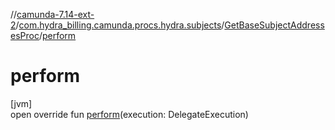 //[camunda-7.14-ext-2](../../../index.md)/[com.hydra_billing.camunda.procs.hydra.subjects](../index.md)/[GetBaseSubjectAddressesProc](index.md)/[perform](perform.md)

# perform

[jvm]\
open override fun [perform](perform.md)(execution: DelegateExecution)
